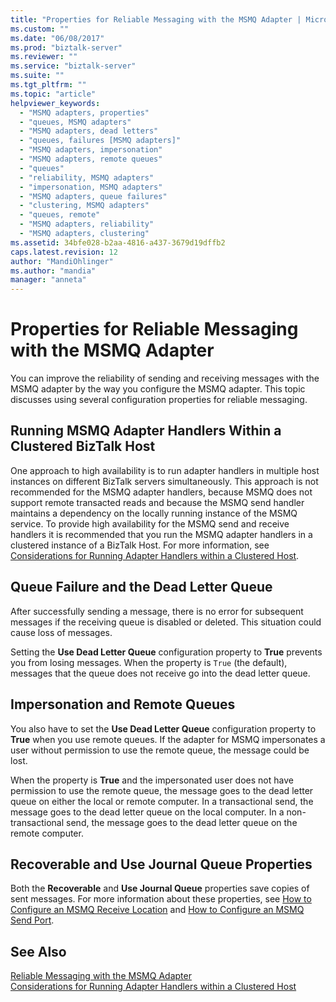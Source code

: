 ```yaml
---
title: "Properties for Reliable Messaging with the MSMQ Adapter | Microsoft Docs"
ms.custom: ""
ms.date: "06/08/2017"
ms.prod: "biztalk-server"
ms.reviewer: ""
ms.service: "biztalk-server"
ms.suite: ""
ms.tgt_pltfrm: ""
ms.topic: "article"
helpviewer_keywords: 
  - "MSMQ adapters, properties"
  - "queues, MSMQ adapters"
  - "MSMQ adapters, dead letters"
  - "queues, failures [MSMQ adapters]"
  - "MSMQ adapters, impersonation"
  - "MSMQ adapters, remote queues"
  - "queues"
  - "reliability, MSMQ adapters"
  - "impersonation, MSMQ adapters"
  - "MSMQ adapters, queue failures"
  - "clustering, MSMQ adapters"
  - "queues, remote"
  - "MSMQ adapters, reliability"
  - "MSMQ adapters, clustering"
ms.assetid: 34bfe028-b2aa-4816-a437-3679d19dffb2
caps.latest.revision: 12
author: "MandiOhlinger"
ms.author: "mandia"
manager: "anneta"
---
```

# Properties for Reliable Messaging with the MSMQ Adapter
You can improve the reliability of sending and receiving messages with the MSMQ adapter by the way you configure the MSMQ adapter. This topic discusses using several configuration properties for reliable messaging.  
  
## Running MSMQ Adapter Handlers Within a Clustered BizTalk Host  
 One approach to high availability is to run adapter handlers in multiple host instances on different BizTalk servers simultaneously. This approach is not recommended for the MSMQ adapter handlers, because MSMQ does not support remote transacted reads and because the MSMQ send handler maintains a dependency on the locally running instance of the MSMQ service. To provide high availability for the MSMQ send and receive handlers it is recommended that you run the MSMQ adapter handlers in a clustered instance of a BizTalk Host. For more information, see [Considerations for Running Adapter Handlers within a Clustered Host](../core/considerations-for-running-adapter-handlers-within-a-clustered-host1.md).  
  
## Queue Failure and the Dead Letter Queue  
 After successfully sending a message, there is no error for subsequent messages if the receiving queue is disabled or deleted. This situation could cause loss of messages.  
  
 Setting the **Use Dead Letter Queue** configuration property to **True** prevents you from losing messages. When the property is `True` (the default), messages that the queue does not receive go into the dead letter queue.  
  
## Impersonation and Remote Queues  
 You also have to set the **Use Dead Letter Queue** configuration property to **True** when you use remote queues. If the adapter for MSMQ impersonates a user without permission to use the remote queue, the message could be lost.  
  
 When the property is **True** and the impersonated user does not have permission to use the remote queue, the message goes to the dead letter queue on either the local or remote computer. In a transactional send, the message goes to the dead letter queue on the local computer. In a non-transactional send, the message goes to the dead letter queue on the remote computer.  
  
## Recoverable and Use Journal Queue Properties  
 Both the **Recoverable** and **Use Journal Queue** properties save copies of sent messages. For more information about these properties, see [How to Configure an MSMQ Receive Location](../core/how-to-configure-an-msmq-receive-location.md) and [How to Configure an MSMQ Send Port](../core/how-to-configure-an-msmq-send-port.md).  
  
## See Also  
 [Reliable Messaging with the MSMQ Adapter](../core/reliable-messaging-with-the-msmq-adapter.md)   
 [Considerations for Running Adapter Handlers within a Clustered Host](../core/considerations-for-running-adapter-handlers-within-a-clustered-host1.md)